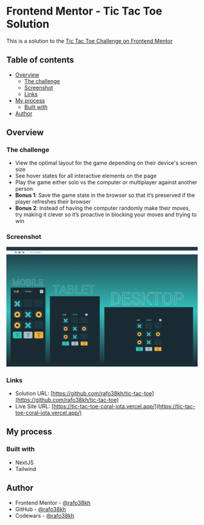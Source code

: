 # Frontend Mentor - Tic Tac Toe Solution

This is a solution to the [Tic Tac Toe Challenge on Frontend Mentor](https://www.frontendmentor.io/challenges/tic-tac-toe-game-Re7ZF_E2v)

## Table of contents

- [Overview](#overview)
  - [The challenge](#the-challenge)
  - [Screenshot](#screenshot)
  - [Links](#links)
- [My process](#my-process)
  - [Built with](#built-with)
- [Author](#author)

## Overview

### The challenge

- View the optimal layout for the game depending on their device's screen size
- See hover states for all interactive elements on the page
- Play the game either solo vs the computer or multiplayer against another person
- **Bonus 1**: Save the game state in the browser so that it’s preserved if the player refreshes their browser
- **Bonus 2**: Instead of having the computer randomly make their moves, try making it clever so it’s proactive in blocking your moves and trying to win

### Screenshot

![screenshot](./public/screenshot.png)

### Links

- Solution URL: [https://github.com/rafo38kh/tic-tac-toe](https://github.com/rafo38kh/tic-tac-toe)
- Live Site URL: [https://tic-tac-toe-coral-iota.vercel.app/](https://tic-tac-toe-coral-iota.vercel.app/)

## My process

### Built with

- NextJS
- Tailwind

## Author

- Frontend Mentor - [@rafo38kh](https://www.frontendmentor.io/profile/rafo38kh)
- GitHub - [@rafo38kh](https://github.com/rafo38kh)
- Codewars - [@rafo38kh](https://www.codewars.com/users/rafo38kh)
